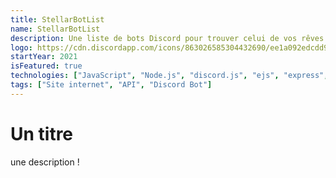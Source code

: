 ```yaml
---
title: StellarBotList
name: StellarBotList
description: Une liste de bots Discord pour trouver celui de vos rêves.
logo: https://cdn.discordapp.com/icons/863026585304432690/ee1a092edcdd9f8d11caf66f3bf2bb9e.webp
startYear: 2021
isFeatured: true
technologies: ["JavaScript", "Node.js", "discord.js", "ejs", "express", "MongoDB"]
tags: ["Site internet", "API", "Discord Bot"]
---
```


# Un titre

une description !
